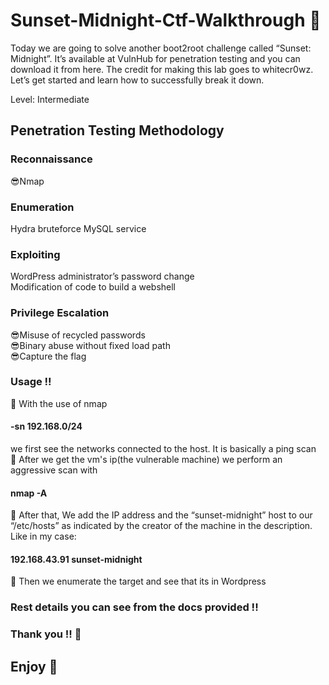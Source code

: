 # Sunset-Midnight-Ctf-Walkthrough :sunrise_over_mountains:
Today we are going to solve another boot2root challenge called “Sunset: Midnight”.  It’s available at VulnHub for penetration testing and you can download it from here. The credit for making this lab goes to whitecr0wz. Let’s get started and learn how to successfully break it down.<br>

Level: Intermediate<br>

## Penetration Testing Methodology<br>

### Reconnaissance<br>
:sunglasses:Nmap<br>

### Enumeration<br>
Hydra bruteforce MySQL service<br>

### Exploiting<br>
WordPress administrator’s password change<br>
Modification of code to build a webshell<br>

### Privilege Escalation<br>
:sunglasses:Misuse of recycled passwords<br>
:sunglasses:Binary abuse without fixed load path<br>
:sunglasses:Capture the flag

### Usage !!
:ghost: With the use of nmap 
#### -sn 192.168.0/24
we first see the networks connected to the host. It is basically a ping scan<br>
:ghost: After we get the vm's ip(the vulnerable machine) we perform an aggressive scan with 
#### nmap -A
:ghost: After that, We add the IP address and the “sunset-midnight” host to our “/etc/hosts” as indicated by the creator of the machine in the description. Like in my case:
#### 192.168.43.91    sunset-midnight
:ghost: Then we enumerate the target and see that its in Wordpress

### Rest details you can see from the docs provided !!

### Thank you !! :pray:
## Enjoy :hugs:
